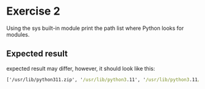 # Exercise 2

Using the sys built-in module print the path list where Python looks for modules.

## Expected result

expected result may differ, however, it should look like this:

```cmd
['/usr/lib/python311.zip', '/usr/lib/python3.11', '/usr/lib/python3.11/lib-dynload', '/home/ermias/.local/lib/python3.11/site-packages', '/usr/local/lib/python3.11/dist-packages', '/usr/lib/python3/dist-packages', '/usr/lib/python3.11/dist-packages']
```
